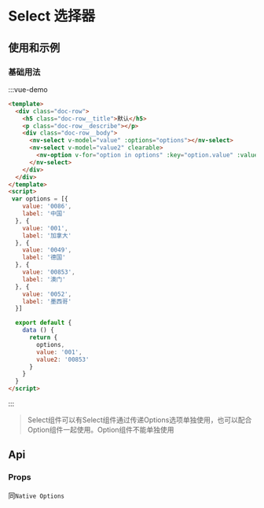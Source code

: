 # Select 选择器

## 使用和示例

### 基础用法
:::vue-demo
```html
<template>
  <div class="doc-row">
    <h5 class="doc-row__title">默认</h5>
    <p class="doc-row__describe"></p>
    <div class="doc-row__body">
      <nv-select v-model="value" :options="options"></nv-select>
      <nv-select v-model="value2" clearable>
        <nv-option v-for="option in options" :key="option.value" :value="option.value">{{option.label}}</nv-option>
      </nv-select>  
    </div>
  </div>
</template>  
<script>
 var options = [{
    value: '0086',
    label: '中国'
  }, {
    value: '001',
    label: '加拿大'
  }, {
    value: '0049',
    label: '德国'
  }, {
    value: '00853',
    label: '澳门'
  }, {
    value: '0052',
    label: '墨西哥'
  }]

  export default {
    data () {
      return {
        options,
        value: '001',
        value2: '00853'
      }
    }
  }
</script>  
```
:::

> Select组件可以有Select组件通过传递Options选项单独使用，也可以配合Option组件一起使用。Option组件不能单独使用

## Api

### Props

同`Native Options`